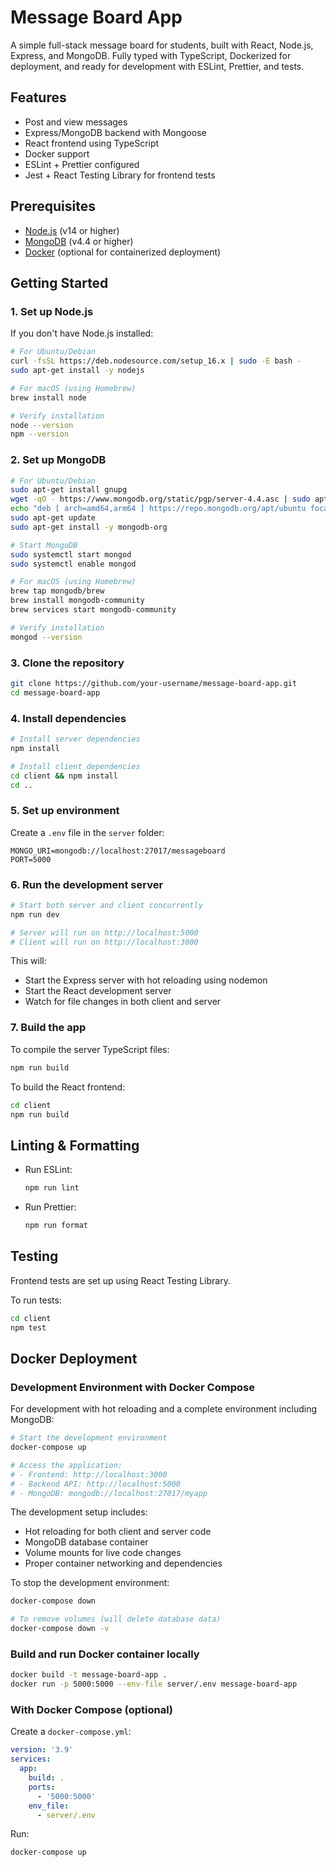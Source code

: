 # Message Board App

A simple full-stack message board for students, built with React, Node.js, Express, and MongoDB. Fully typed with TypeScript, Dockerized for deployment, and ready for development with ESLint, Prettier, and tests.

## Features

- Post and view messages
- Express/MongoDB backend with Mongoose
- React frontend using TypeScript
- Docker support
- ESLint + Prettier configured
- Jest + React Testing Library for frontend tests

## Prerequisites

- [Node.js](https://nodejs.org/) (v14 or higher)
- [MongoDB](https://www.mongodb.com/) (v4.4 or higher)
- [Docker](https://www.docker.com/) (optional for containerized deployment)

## Getting Started

### 1. Set up Node.js

If you don't have Node.js installed:

```bash
# For Ubuntu/Debian
curl -fsSL https://deb.nodesource.com/setup_16.x | sudo -E bash -
sudo apt-get install -y nodejs

# For macOS (using Homebrew)
brew install node

# Verify installation
node --version
npm --version
```

### 2. Set up MongoDB

```bash
# For Ubuntu/Debian
sudo apt-get install gnupg
wget -qO - https://www.mongodb.org/static/pgp/server-4.4.asc | sudo apt-key add -
echo "deb [ arch=amd64,arm64 ] https://repo.mongodb.org/apt/ubuntu focal/mongodb-org/4.4 multiverse" | sudo tee /etc/apt/sources.list.d/mongodb-org-4.4.list
sudo apt-get update
sudo apt-get install -y mongodb-org

# Start MongoDB
sudo systemctl start mongod
sudo systemctl enable mongod

# For macOS (using Homebrew)
brew tap mongodb/brew
brew install mongodb-community
brew services start mongodb-community

# Verify installation
mongod --version
```

### 3. Clone the repository

```bash
git clone https://github.com/your-username/message-board-app.git
cd message-board-app
```

### 4. Install dependencies

```bash
# Install server dependencies
npm install

# Install client dependencies
cd client && npm install
cd ..
```

### 5. Set up environment

Create a `.env` file in the `server` folder:

```env
MONGO_URI=mongodb://localhost:27017/messageboard
PORT=5000
```

### 6. Run the development server

```bash
# Start both server and client concurrently
npm run dev

# Server will run on http://localhost:5000
# Client will run on http://localhost:3000
```

This will:

- Start the Express server with hot reloading using nodemon
- Start the React development server
- Watch for file changes in both client and server

### 7. Build the app

To compile the server TypeScript files:

```bash
npm run build
```

To build the React frontend:

```bash
cd client
npm run build
```

## Linting & Formatting

- Run ESLint:
  ```bash
  npm run lint
  ```
- Run Prettier:
  ```bash
  npm run format
  ```

## Testing

Frontend tests are set up using React Testing Library.

To run tests:

```bash
cd client
npm test
```

## Docker Deployment

### Development Environment with Docker Compose

For development with hot reloading and a complete environment including MongoDB:

```bash
# Start the development environment
docker-compose up

# Access the application:
# - Frontend: http://localhost:3000
# - Backend API: http://localhost:5000
# - MongoDB: mongodb://localhost:27017/myapp
```

The development setup includes:

- Hot reloading for both client and server code
- MongoDB database container
- Volume mounts for live code changes
- Proper container networking and dependencies

To stop the development environment:

```bash
docker-compose down

# To remove volumes (will delete database data)
docker-compose down -v
```

### Build and run Docker container locally

```bash
docker build -t message-board-app .
docker run -p 5000:5000 --env-file server/.env message-board-app
```

### With Docker Compose (optional)

Create a `docker-compose.yml`:

```yaml
version: '3.9'
services:
  app:
    build: .
    ports:
      - '5000:5000'
    env_file:
      - server/.env
```

Run:

```bash
docker-compose up
```
